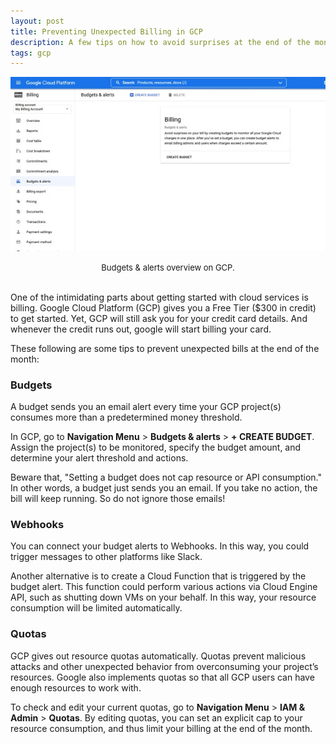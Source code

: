 ```yaml
---
layout: post
title: Preventing Unexpected Billing in GCP 
description: A few tips on how to avoid surprises at the end of the month
tags: gcp
---
```


![](/asset/screenshot/2022-04-17-gcp-billing-tips-img01.jpg)
<font size="-1"><center><span> Budgets & alerts overview on GCP. </span></center></font>
<br>


One of the intimidating parts about getting started with cloud services is billing. Google Cloud Platform (GCP) gives you a Free Tier ($300 in credit) to get started. Yet, GCP will still ask you for your credit card details. And whenever the credit runs out, google will start billing your card.

These following are some tips to prevent unexpected bills at the end of the month:

### Budgets

A budget sends you an email alert every time your GCP project(s) consumes more than a predetermined money threshold. 

In GCP, go to **Navigation Menu** > **Budgets & alerts** > **+ CREATE BUDGET**. Assign the project(s) to be monitored, specify the budget amount, and determine your alert threshold and actions. 

Beware that, "Setting a budget does not cap resource or API consumption." In other words, a budget just sends you an email. If you take no action, the bill will keep running. So do not ignore those emails!

### Webhooks

You can connect your budget alerts to Webhooks. In this way, you could trigger messages to other platforms like Slack. 

Another alternative is to create a Cloud Function that is triggered by the budget alert. This function could perform various actions via Cloud Engine API, such as shutting down VMs on your behalf. In this way, your resource consumption will be limited automatically. 

### Quotas

GCP gives out resource quotas automatically. Quotas prevent malicious attacks and other unexpected behavior from overconsuming your project’s resources. Google also implements quotas so that all GCP users can have enough resources to work with.

To check and edit your current quotas, go to **Navigation Menu** > **IAM & Admin** > **Quotas**. By editing quotas, you can set an explicit cap to your resource consumption, and thus limit your billing at the end of the month.
